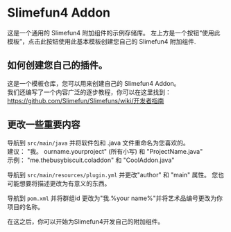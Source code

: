 # Slimefun4 Addon
这是一个通用的 Slimefun4 附加组件的示例存储库。 左上方是一个按钮“使用此模板”，点击此按钮使用此基本模板创建您自己的 Slimefun4 附加组件.

## 如何创建您自己的插件。
这是一个模板仓库，您可以用来创建自己的 Slimefun4 Addon。<br> 我们还编写了一个内容广泛的逐步教程，你可以在这里找到：<br> https://github.com/Slimefun/Slimefuns/wiki/开发者指南

## 更改一些重要内容
导航到 `src/main/java` 并将软件包和 .java 文件重命名为您喜欢的。<br> 建议： "我。 ourname.yourproject" (所有小写) 和 "ProjectName.java"<br> 示例： "me.thebusybiscuit.coladdon" 和 "CoolAddon.java"

导航到 `src/main/resources/plugin.yml` 并更改"author" 和 "main" 属性。 您也可能想要将描述更改为有意义的东西。

导航到 `pom.xml` 并将群组id 更改为"我.%your name%"并将艺术品编号更改为你项目的名称。

在这之后，你可以开始为Slimefun4开发自己的附加组件。
